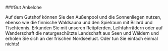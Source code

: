###Gut Ankelohe  

Auf dem Gutshof können Sie den Außenpool und die Sonnenliegen nutzen, ebenso wie die finnische Waldsauna und den Spielraum mit Billard und Tischtennis. Erkunden Sie mit unseren Reitpferden, Leihfahrrädern oder auf Wanderschaft die naturgeschützte Landschaft aus Seen und Wäldern und erholen Sie sich an der frischen Nordseelust. Oder tun Sie einfach einmal nichts!  

